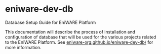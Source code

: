 # eniware-dev-db
Database Setup Guide for EniWARE Platform

This documentation will describe the process of installation and configuration of database that will be used for the various projects related to the EniWARE Platform.
See <a href="https://eniware-org.github.io/eniware-dev-db/" rel="nofollow">eniware-org.github.io/eniware-dev-db/</a> for more information.
